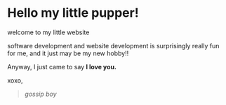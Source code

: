 # Hello my little pupper! 
welcome to my little website


software development and website development is surprisingly really fun for me, and it just may be my new hobby!! 

Anyway, I just came to say **I love you.** 

xoxo,

>*gossip boy*
